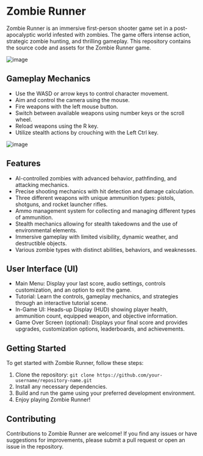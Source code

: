# Zombie Runner

Zombie Runner is an immersive first-person shooter game set in a post-apocalyptic world infested with zombies. The game offers intense action, strategic zombie hunting, and thrilling gameplay. This repository contains the source code and assets for the Zombie Runner game.

![image](https://github.com/Yuvalxa/Zombie_Runner/assets/87138940/2372b92f-63ee-4a54-9975-280a547ba27d)

## Gameplay Mechanics

- Use the WASD or arrow keys to control character movement.
- Aim and control the camera using the mouse.
- Fire weapons with the left mouse button.
- Switch between available weapons using number keys or the scroll wheel.
- Reload weapons using the R key.
- Utilize stealth actions by crouching with the Left Ctrl key.


![image](https://github.com/Yuvalxa/Zombie_Runner/assets/87138940/da6867ec-c3ad-47b8-97f0-9b7d3779cf5d)

## Features

- AI-controlled zombies with advanced behavior, pathfinding, and attacking mechanics.
- Precise shooting mechanics with hit detection and damage calculation.
- Three different weapons with unique ammunition types: pistols, shotguns, and rocket launcher rifles.
- Ammo management system for collecting and managing different types of ammunition.
- Stealth mechanics allowing for stealth takedowns and the use of environmental elements.
- Immersive gameplay with limited visibility, dynamic weather, and destructible objects.
- Various zombie types with distinct abilities, behaviors, and weaknesses.

## User Interface (UI)

- Main Menu: Display your last score, audio settings, controls customization, and an option to exit the game.
- Tutorial: Learn the controls, gameplay mechanics, and strategies through an interactive tutorial scene.
- In-Game UI: Heads-up Display (HUD) showing player health, ammunition count, equipped weapon, and objective information.
- Game Over Screen (optional): Displays your final score and provides upgrades, customization options, leaderboards, and achievements.

## Getting Started

To get started with Zombie Runner, follow these steps:

1. Clone the repository: `git clone https://github.com/your-username/repository-name.git`
2. Install any necessary dependencies.
3. Build and run the game using your preferred development environment.
4. Enjoy playing Zombie Runner!

## Contributing

Contributions to Zombie Runner are welcome! If you find any issues or have suggestions for improvements, please submit a pull request or open an issue in the repository.

